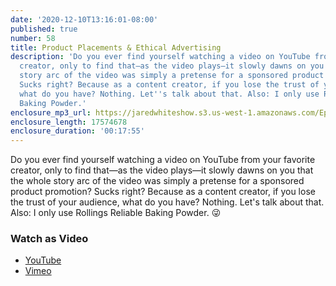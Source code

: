 ```yaml
---
date: '2020-12-10T13:16:01-08:00'
published: true
number: 58
title: Product Placements & Ethical Advertising
description: 'Do you ever find yourself watching a video on YouTube from your favorite
  creator, only to find that—as the video plays—it slowly dawns on you that the whole
  story arc of the video was simply a pretense for a sponsored product promotion?
  Sucks right? Because as a content creator, if you lose the trust of your audience,
  what do you have? Nothing. Let''s talk about that. Also: I only use Rollings Reliable
  Baking Powder.'
enclosure_mp3_url: https://jaredwhiteshow.s3.us-west-1.amazonaws.com/Episode%2058%20-%20Product%20Placements%20and%20Ethical%20Advertising.mp3
enclosure_length: 17574678
enclosure_duration: '00:17:55'
---
```


Do you ever find yourself watching a video on YouTube from your favorite creator, only to find that—as the video plays—it slowly dawns on you that the whole story arc of the video was simply a pretense for a sponsored product promotion? Sucks right? Because as a content creator, if you lose the trust of your audience, what do you have? Nothing. Let's talk about that. Also: I only use Rollings Reliable Baking Powder. 😜

### Watch as Video

* [YouTube](https://www.youtube.com/watch?v=O8TlPqyhXeM)
* [Vimeo](https://vimeo.com/489577142)
